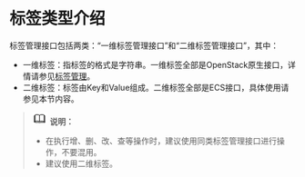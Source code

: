 # 标签类型介绍<a name="ZH-CN_TOPIC_0167811962"></a>

标签管理接口包括两类：“一维标签管理接口”和“二维标签管理接口”，其中：

-   一维标签：指标签的格式是字符串。一维标签全部是OpenStack原生接口，详情请参见[标签管理](标签管理（OpenStack原生）.md)。
-   二维标签：标签由Key和Value组成。二维标签全部是ECS接口，具体使用请参见本节内容。

>![](public_sys-resources/icon-note.gif) **说明：**   
>-   在执行增、删、改、查等操作时，建议使用同类标签管理接口进行操作，不要混用。  
>-   建议使用二维标签。  

